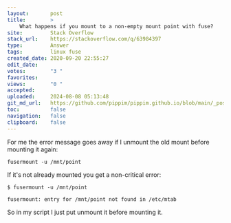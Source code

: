 ```yaml
---
layout:       post
title:        >
    What happens if you mount to a non-empty mount point with fuse?
site:         Stack Overflow
stack_url:    https://stackoverflow.com/q/63984397
type:         Answer
tags:         linux fuse
created_date: 2020-09-20 22:55:27
edit_date:    
votes:        "3 "
favorites:    
views:        "0 "
accepted:     
uploaded:     2024-08-08 05:13:48
git_md_url:   https://github.com/pippim/pippim.github.io/blob/main/_posts/2020/2020-09-20-What-happens-if-you-mount-to-a-non-empty-mount-point-with-fuse_.md
toc:          false
navigation:   false
clipboard:    false
---
```


For me the error message goes away if I unmount the old mount before mounting it again:

``` 
fusermount -u /mnt/point
```

If it's not already mounted you get a non-critical error:

``` 
$ fusermount -u /mnt/point

fusermount: entry for /mnt/point not found in /etc/mtab
```

So in my script I just put unmount it before mounting it.
